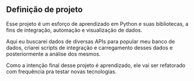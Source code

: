 ## Definição de projeto

Esse projeto é um esforço de aprendizado em Python e suas bibliotecas, a fins de integração, automação e visualização de dados.

Aqui eu buscarei dados de diversas APIs para popular meu banco de dados, criarei scripts de integração e carregamento desses dados e posteriormente a análise dos mesmos.

Como a intenção final desse projeto é aprendizado, ele vai ser refatorado com frequência pra testar novas tecnologias.



